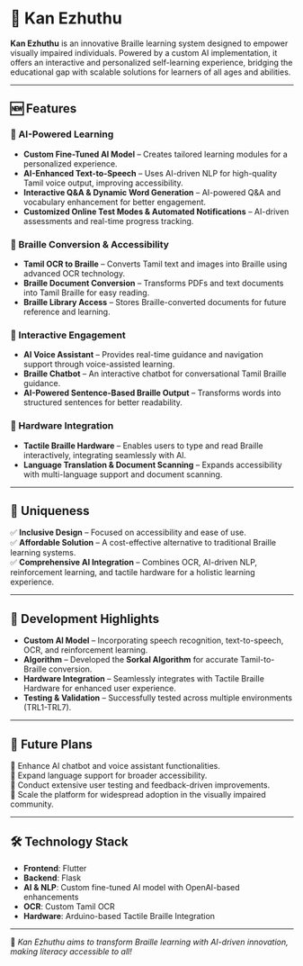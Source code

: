 # 🌟 Kan Ezhuthu  

**Kan Ezhuthu** is an innovative Braille learning system designed to empower visually impaired individuals. Powered by a custom AI implementation, it offers an interactive and personalized self-learning experience, bridging the educational gap with scalable solutions for learners of all ages and abilities.  

---

## 🆕 Features  

### 🔹 AI-Powered Learning  
- **Custom Fine-Tuned AI Model** – Creates tailored learning modules for a personalized experience.  
- **AI-Enhanced Text-to-Speech** – Uses AI-driven NLP for high-quality Tamil voice output, improving accessibility.  
- **Interactive Q&A & Dynamic Word Generation** – AI-powered Q&A and vocabulary enhancement for better engagement.  
- **Customized Online Test Modes & Automated Notifications** – AI-driven assessments and real-time progress tracking.  

### 🔹 Braille Conversion & Accessibility  
- **Tamil OCR to Braille** – Converts Tamil text and images into Braille using advanced OCR technology.  
- **Braille Document Conversion** – Transforms PDFs and text documents into Tamil Braille for easy reading.  
- **Braille Library Access** – Stores Braille-converted documents for future reference and learning.  

### 🔹 Interactive Engagement  
- **AI Voice Assistant** – Provides real-time guidance and navigation support through voice-assisted learning.  
- **Braille Chatbot** – An interactive chatbot for conversational Tamil Braille guidance.  
- **AI-Powered Sentence-Based Braille Output** – Transforms words into structured sentences for better readability.  

### 🔹 Hardware Integration  
- **Tactile Braille Hardware** – Enables users to type and read Braille interactively, integrating seamlessly with AI.  
- **Language Translation & Document Scanning** – Expands accessibility with multi-language support and document scanning.  

---

## 🎯 Uniqueness  

✅ **Inclusive Design** – Focused on accessibility and ease of use.  
✅ **Affordable Solution** – A cost-effective alternative to traditional Braille learning systems.  
✅ **Comprehensive AI Integration** – Combines OCR, AI-driven NLP, reinforcement learning, and tactile hardware for a holistic learning experience.  

---

## 🚀 Development Highlights  

- **Custom AI Model** – Incorporating speech recognition, text-to-speech, OCR, and reinforcement learning.  
- **Algorithm** – Developed the **Sorkal Algorithm** for accurate Tamil-to-Braille conversion.  
- **Hardware Integration** – Seamlessly integrates with Tactile Braille Hardware for enhanced user experience.  
- **Testing & Validation** – Successfully tested across multiple environments (TRL1-TRL7).  

---

## 🌱 Future Plans  

📌 Enhance AI chatbot and voice assistant functionalities.  
📌 Expand language support for broader accessibility.  
📌 Conduct extensive user testing and feedback-driven improvements.  
📌 Scale the platform for widespread adoption in the visually impaired community.  

---

## 🛠️ Technology Stack  

- **Frontend**: Flutter  
- **Backend**: Flask  
- **AI & NLP**: Custom fine-tuned AI model with OpenAI-based enhancements  
- **OCR**: Custom Tamil OCR  
- **Hardware**: Arduino-based Tactile Braille Integration  

---

🚀 *Kan Ezhuthu aims to transform Braille learning with AI-driven innovation, making literacy accessible to all!*  
